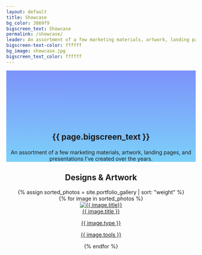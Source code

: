 ```yaml
---
layout: default
title: Showcase
bg_color: 3869f9
bigscreen_text: Showcase
permalink: /showcase/
leader: An assortment of a few marketing materials, artwork, landing pages, and presentations I've created over the years.
bigscreen-text-color: ffffff
bg_image: showcase.jpg
bigscreen_text_color: ffffff
---
```

<section class="bigscreen mediumpadding" style="padding-top: 135px; background-image: linear-gradient(
    rgba(56, 89, 249, 0.65),
    rgba(56, 186, 249, 0.65)
  ), url('/images/backgrounds/{{ page.bg_image }}');">
  <center>
  <div class="invert">
    <h1 style="text-shadow: none;" class="canon">{{ page.bigscreen_text }}</h1>
    <p style="text-align: center; margin-top: 20px; max-width: 500px;" class="long-primer invert">An assortment of a few marketing materials, artwork, landing pages, and presentations I've created over the years.</p>
  </div>
  </center>
</section>

<center>
  <div class="gallery-container">
    <h2>Designs & Artwork</h2>
      {% assign sorted_photos = site.portfolio_gallery | sort: "weight" %}
      <div class="photo-gallery">
        {% for image in sorted_photos %}
          <div class="cell">
          <a href="{{ image.link }}" target="_blank">
            <img src="{{ image.image_path }}" alt="{{ image.title}}" class="responsive-image">
            <div class="overlay">
              <div class="overlaytext">{{ image.title }}
              <p>{{ image.type }}</p>
              <p style="font-size:14px;">{{ image.tools }}</p></div>
            </div>
            </a>
          </div>
        {% endfor %}
      </div>
  </div>
